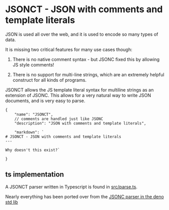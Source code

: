 # JSONCT - JSON with comments and template literals

JSON is used all over the web, and it is used to encode so many types of data.

It is missing two critical features for many use cases though:

1. There is no native comment syntax - but JSONC fixed this by allowing JS style
   comments!

2. There is no support for multi-line strings, which are an extremely helpful
   construct for all kinds of programs.

JSONCT allows the JS template literal syntax for multiline strings as an
extension of JSONC. This allows for a very natural way to write JSON documents,
and is very easy to parse.

```text
{
    "name": "JSONCT",
    // comments are handled just like JSONC
    "description": "JSON with comments and template literals",

    "markdown": `
# JSONCT - JSON with comments and template literals
---

Why doesn't this exist?`

}
```

## ts implementation

A JSONCT parser written in Typescript is found in [src/parse.ts](src/parse.ts).

Nearly everything has been ported over from the [JSONC parser in the deno std lib](https://deno.land/std@0.188.0/jsonc/mod.ts)
